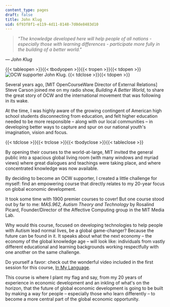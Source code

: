 ```yaml
---
content_type: pages
draft: false
title: John Klug
uid: 6f93f8f1-e119-4d11-8148-7d0de8483d10
---
```

> *"The knowledge developed here will help people of all nations - especially those with learning differences - participate more fully in the building of a better world."*

*— John Klug*

{{< tableopen >}}{{< tbodyopen >}}{{< tropen >}}{{< tdopen >}}
![OCW supporter John Klug.](https://old.ocw.mit.edu/give/our-supporters/john-klug/klug.jpg)
{{< tdclose >}}{{< tdopen >}}

Several years ago, \[MIT OpenCourseWare Director of External Relations\] Steve Carson joined me on my radio show, *Building A Better World*, to share the great story of OCW and the international movement that was following in its wake.

At the time, I was highly aware of the growing contingent of American high school students disconnecting from education, and felt higher education needed to be more responsible – along with our local communities – in developing better ways to capture and spur on our national youth's imagination, vision and focus.

{{< tdclose >}}{{< trclose >}}{{< tbodyclose >}}{{< tableclose >}}

By opening their courses to the world-at-large, MIT invited the general public into a spacious global living room (with many windows and myriad views) where great dialogues and teachings were taking place, and where concentrated knowledge was now available.

By deciding to become an OCW supporter, I created a little challenge for myself: find an empowering course that directly relates to my 20-year focus on global economic development.

It took some time with 1900 premier courses to cover! But one course stood out by far to me: *MAS.962, Autism Theory and Technology* by Rosalind Picard, Founder/Director of the Affective Computing group in the MIT Media Lab.

Why would this course, focused on developing technologies to help people with Autism lead normal lives, be a global game-changer? Because the future can be found in it. It speaks about what the next economy – the economy of the global knowledge age – will look like: individuals from vastly different educational and learning backgrounds working respectfully with one another on the same challenge.

Do yourself a favor: check out the wonderful video included in the first session for this course, [In My Language](http://www.youtube.com/watch?v=JnylM1hI2jc).

This course is where I plant my flag and say, from my 20 years of experience in economic development and an inkling of what's on the horizon, that the future of global economic development is going to be built by making a way for people – especially those who learn differently – to become a more central part of the global economic opportunity.